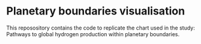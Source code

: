 # Planetary boundaries visualisation

This reposository contains the code to replicate the chart used in the study: Pathways to global hydrogen production within planetary boundaries.
